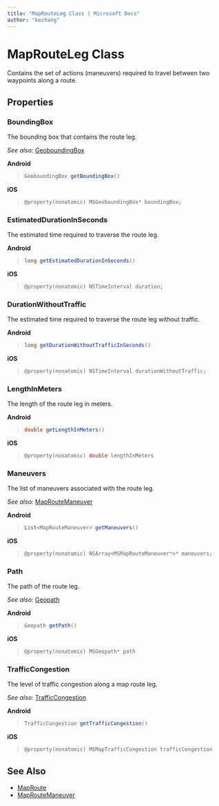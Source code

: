 ```yaml
---
title: "MapRouteLeg Class | Microsoft Docs"
author: "kezhang"
---
```


# MapRouteLeg Class

Contains the set of actions (maneuvers) required to travel between two waypoints along a route.

## Properties

### BoundingBox

The bounding box that contains the route leg.

_See also:_ [GeoboundingBox](../map-control-api/geoboundingbox-class.md)

**Android**

>```java
>GeoboundingBox getBoundingBox()
>```

**iOS**

>```objectivec
>@property(nonatomic) MSGeoboundingBox* boundingBox;
>```

### EstimatedDurationInSeconds

The estimated time required to traverse the route leg.

**Android**

>```java
>long getEstimatedDurationInSeconds()
>```

**iOS**

>```objectivec
>@property(nonatomic) NSTimeInterval duration;
>```

### DurationWithoutTraffic

The estimated time required to traverse the route leg without traffic.

**Android**

>```java
>long getDurationWithoutTrafficInSeconds()
>```

**iOS**

>```objectivec
>@property(nonatomic) NSTimeInterval durationWithoutTraffic;
>```

### LengthInMeters  

The length of the route leg in meters.

**Android**

>```java
>double getLengthInMeters()
>```

**iOS**

>```objectivec
>@property(nonatomic) double lengthInMeters
>```

### Maneuvers  

The list of maneuvers associated with the route leg.

_See also:_ [MapRouteManeuver](maproutemaneuver-class.md)

**Android**

>```java
>List<MapRouteManeuver> getManeuvers()
>```

**iOS**

>```objectivec
>@property(nonatomic) NSArray<MSMapRouteManeuver*>* maneuvers;
>```

### Path  

The path of the route leg.

_See also:_ [Geopath](../map-control-api/geopath-class.md)

**Android**

>```java
>Geopath getPath()
>```

**iOS**

>```objectivec
>@property(nonatomic) MSGeopath* path
>```

### TrafficCongestion  

The level of traffic congestion along a map route leg.

_See also:_ [TrafficCongestion](TrafficCongestion-enumeration.md)

**Android**

>```java
>TrafficCongestion getTrafficCongestion()
>```

**iOS**

>```objectivec
>@property(nonatomic) MSMapTrafficCongestion trafficCongestion
>```

## See Also

* [MapRoute](maproute-class.md)
* [MapRouteManeuver](maproutemaneuver-class.md)